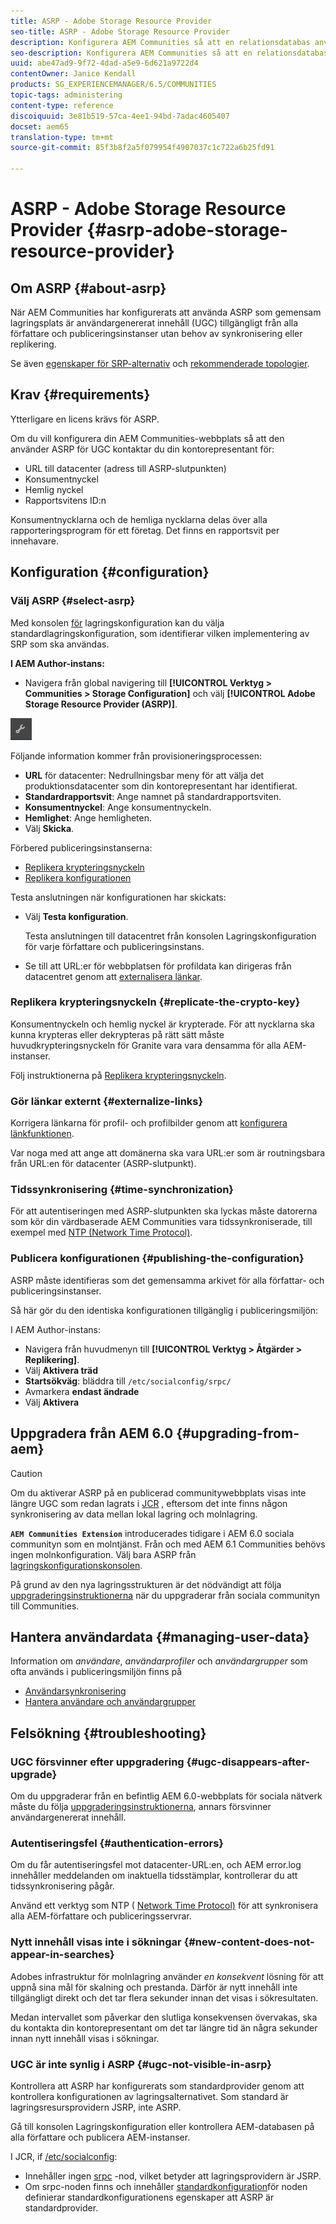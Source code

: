 ```yaml
---
title: ASRP - Adobe Storage Resource Provider
seo-title: ASRP - Adobe Storage Resource Provider
description: Konfigurera AEM Communities så att en relationsdatabas används som gemensam butik
seo-description: Konfigurera AEM Communities så att en relationsdatabas används som gemensam butik
uuid: abe47ad9-9f72-4dad-a5e9-6d621a9722d4
contentOwner: Janice Kendall
products: SG_EXPERIENCEMANAGER/6.5/COMMUNITIES
topic-tags: administering
content-type: reference
discoiquuid: 3e81b519-57ca-4ee1-94bd-7adac4605407
docset: aem65
translation-type: tm+mt
source-git-commit: 85f3b8f2a5f079954f4907037c1c722a6b25fd91

---
```



# ASRP - Adobe Storage Resource Provider {#asrp-adobe-storage-resource-provider}

## Om ASRP {#about-asrp}

När AEM Communities har konfigurerats att använda ASRP som gemensam lagringsplats är användargenererat innehåll (UGC) tillgängligt från alla författare och publiceringsinstanser utan behov av synkronisering eller replikering.

Se även [egenskaper för SRP-alternativ](/help/communities/working-with-srp.md#characteristics-of-srp-options) och [rekommenderade topologier](/help/communities/topologies.md).

## Krav {#requirements}

Ytterligare en licens krävs för ASRP.

Om du vill konfigurera din AEM Communities-webbplats så att den använder ASRP för UGC kontaktar du din kontorepresentant för:

* URL till datacenter (adress till ASRP-slutpunkten)
* Konsumentnyckel
* Hemlig nyckel
* Rapportsvitens ID:n

Konsumentnycklarna och de hemliga nycklarna delas över alla rapporteringsprogram för ett företag. Det finns en rapportsvit per innehavare.

## Konfiguration {#configuration}

### Välj ASRP {#select-asrp}

Med konsolen [för](/help/communities/srp-config.md) lagringskonfiguration kan du välja standardlagringskonfiguration, som identifierar vilken implementering av SRP som ska användas.

**I AEM Author-instans:**

* Navigera från global navigering till **[!UICONTROL Verktyg > Communities > Storage Configuration]** och välj **[!UICONTROL Adobe Storage Resource Provider (ASRP)]**.

![chlimage_1-30](assets/chlimage_1-30.png)

Följande information kommer från provisioneringsprocessen:

* **URL** för datacenter: Nedrullningsbar meny för att välja det produktionsdatacenter som din kontorepresentant har identifierat.
* **Standardrapportsvit**: Ange namnet på standardrapportsviten.
* **Konsumentnyckel**: Ange konsumentnyckeln.
* **Hemlighet**: Ange hemligheten.
* Välj **Skicka**.

Förbered publiceringsinstanserna:

* [Replikera krypteringsnyckeln](#replicate-the-crypto-key)
* [Replikera konfigurationen](#publishing-the-configuration)

Testa anslutningen när konfigurationen har skickats:

* Välj **Testa konfiguration**.

   Testa anslutningen till datacentret från konsolen Lagringskonfiguration för varje författare och publiceringsinstans.

* Se till att URL:er för webbplatsen för profildata kan dirigeras från datacentret genom att [externalisera länkar](#externalize-links).

### Replikera krypteringsnyckeln {#replicate-the-crypto-key}

Konsumentnyckeln och hemlig nyckel är krypterade. För att nycklarna ska kunna krypteras eller dekrypteras på rätt sätt måste huvudkrypteringsnyckeln för Granite vara vara densamma för alla AEM-instanser.

Följ instruktionerna på [Replikera krypteringsnyckeln](/help/communities/deploy-communities.md#replicate-the-crypto-key).

### Gör länkar externt {#externalize-links}

Korrigera länkarna för profil- och profilbilder genom att [konfigurera länkfunktionen](/help/sites-developing/externalizer.md).

Var noga med att ange att domänerna ska vara URL:er som är routningsbara från URL:en för datacenter (ASRP-slutpunkt).

### Tidssynkronisering {#time-synchronization}

För att autentiseringen med ASRP-slutpunkten ska lyckas måste datorerna som kör din värdbaserade AEM Communities vara tidssynkroniserade, till exempel med [NTP (Network Time Protocol)](https://www.ntp.org/).

### Publicera konfigurationen {#publishing-the-configuration}

ASRP måste identifieras som det gemensamma arkivet för alla författar- och publiceringsinstanser.

Så här gör du den identiska konfigurationen tillgänglig i publiceringsmiljön:

I AEM Author-instans:

* Navigera från huvudmenyn till **[!UICONTROL Verktyg > Åtgärder > Replikering]**.
* Välj **Aktivera träd**
* **Startsökväg**: bläddra till `/etc/socialconfig/srpc/`
* Avmarkera **endast ändrade**
* Välj **Aktivera**

## Uppgradera från AEM 6.0 {#upgrading-from-aem}

>[!CAUTION]
>
>Om du aktiverar ASRP på en publicerad communitywebbplats visas inte längre UGC som redan lagrats i [JCR](/help/communities/jsrp.md) , eftersom det inte finns någon synkronisering av data mellan lokal lagring och molnlagring.

**`AEM Communities Extension`** introducerades tidigare i AEM 6.0 sociala communityn som en molntjänst. Från och med AEM 6.1 Communities behövs ingen molnkonfiguration. Välj bara ASRP från [lagringskonfigurationskonsolen](/help/communities/srp-config.md).

På grund av den nya lagringsstrukturen är det nödvändigt att följa [uppgraderingsinstruktionerna](/help/communities/upgrade.md#adobe-cloud-storage) när du uppgraderar från sociala communityn till Communities.

## Hantera användardata {#managing-user-data}

Information om *användare*, *användarprofiler* och *användargrupper* som ofta används i publiceringsmiljön finns på

* [Användarsynkronisering](/help/communities/sync.md)
* [Hantera användare och användargrupper](/help/communities/users.md)

## Felsökning {#troubleshooting}

### UGC försvinner efter uppgradering {#ugc-disappears-after-upgrade}

Om du uppgraderar från en befintlig AEM 6.0-webbplats för sociala nätverk måste du följa [uppgraderingsinstruktionerna](/help/communities/upgrade.md#adobe-cloud-storage), annars försvinner användargenererat innehåll.

### Autentiseringsfel {#authentication-errors}

Om du får autentiseringsfel mot datacenter-URL:en, och AEM error.log innehåller meddelanden om inaktuella tidsstämplar, kontrollerar du att tidssynkronisering pågår.

Använd ett verktyg som NTP ( [Network Time Protocol)](https://www.ntp.org/) för att synkronisera alla AEM-författare och publiceringsservrar.

### Nytt innehåll visas inte i sökningar {#new-content-does-not-appear-in-searches}

Adobes infrastruktur för molnlagring använder *en konsekvent* lösning för att uppnå sina mål för skalning och prestanda. Därför är nytt innehåll inte tillgängligt direkt och det tar flera sekunder innan det visas i sökresultaten.

Medan intervallet som påverkar den slutliga konsekvensen övervakas, ska du kontakta din kontorepresentant om det tar längre tid än några sekunder innan nytt innehåll visas i sökningar.

### UGC är inte synlig i ASRP {#ugc-not-visible-in-asrp}

Kontrollera att ASRP har konfigurerats som standardprovider genom att kontrollera konfigurationen av lagringsalternativet. Som standard är lagringsresursprovidern JSRP, inte ASRP.

Gå till konsolen Lagringskonfiguration eller kontrollera AEM-databasen på alla författare och publicera AEM-instanser.

I JCR, if [/etc/socialconfig](https://localhost:4502/crx/de/index.jsp#/etc/socialconfig/):

* Innehåller ingen [srpc](https://localhost:4502/crx/de/index.jsp#/etc/socialconfig/srpc) -nod, vilket betyder att lagringsprovidern är JSRP.
* Om srpc-noden finns och innehåller [standardkonfiguration](https://localhost:4502/crx/de/index.jsp#/etc/socialconfig/srpc/defaultconfiguration)för noden definierar standardkonfigurationens egenskaper att ASRP är standardprovider.

